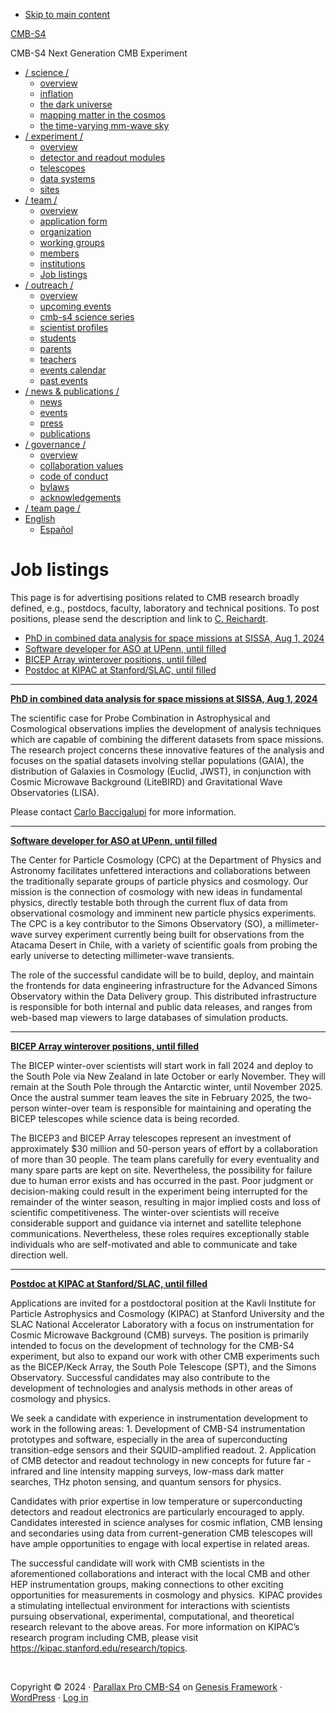 - [Skip to main content](#genesis-content)

[CMB-S4](https://cmb-s4.org/)

CMB-S4 Next Generation CMB Experiment

- [/ science /](https://cmb-s4.org/science/)
  - [overview](https://cmb-s4.org/science/)
  - [inflation](https://cmb-s4.org/science/inflation/)
  - [the dark universe](https://cmb-s4.org/science/the-dark-universe/)
  - [mapping matter in the cosmos](https://cmb-s4.org/science/mapping-matter-in-the-cosmos/)
  - [the time-varying mm-wave sky](https://cmb-s4.org/science/the-time-varying-mm-wave-sky/)
- [/ experiment /](https://cmb-s4.org/experiment/)
  - [overview](https://cmb-s4.org/experiment/)
  - [detector and readout modules](https://cmb-s4.org/experiment/detector-and-readout-modules/)
  - [telescopes](https://cmb-s4.org/experiment/telescopes/)
  - [data systems](https://cmb-s4.org/experiment/data-systems/)
  - [sites](https://cmb-s4.org/experiment/sites/)
- [/ team /](https://cmb-s4.org/team/)
  - [overview](https://cmb-s4.org/team/)
  - [application form](https://docs.google.com/forms/d/e/1FAIpQLSeWN8oUKfBw1f3kG5DAACIRvZqYHTjG_K6fRMUnbq7T0uDidg/viewform)
  - [organization](https://cmb-s4.org/team/organization/)
  - [working groups](https://cmb-s4.org/team/working-groups/)
  - [members](https://people.cmb-s4.org/public/showdir.php)
  - [institutions](https://people.cmb-s4.org/public/showorgs.php)
  - [Job listings](https://cmb-s4.org/team/job-postings/)
- [/ outreach /](https://cmb-s4.org/outreach/)
  - [overview](https://cmb-s4.org/outreach/)
  - [upcoming events](https://cmb-s4.org/outreach/upcoming-events/)
  - [cmb-s4 science series](https://cmb-s4.org/outreach/saturday-science-series/)
  - [scientist profiles](https://cmb-s4.org/outreach/scientist-of-the-week/)
  - [students](https://cmb-s4.org/outreach/students/)
  - [parents](https://cmb-s4.org/outreach/parents/)
  - [teachers](https://cmb-s4.org/outreach/teachers/)
  - [events calendar](https://cmb-s4.org/outreach/events-calendar/)
  - [past events](https://cmb-s4.org/outreach/past-events/)
- [/ news & publications /](https://cmb-s4.org/news/)
  - [news](https://cmb-s4.org/news/)
  - [events](https://cmb-s4.org/news/events/)
  - [press](https://cmb-s4.org/news/press/)
  - [publications](https://cmb-s4.org/news/publications/)
- [/ governance /](https://cmb-s4.org/governance/)
  - [overview](https://cmb-s4.org/governance/)
  - [collaboration values](https://cmb-s4.org/governance/collaboration-values/)
  - [code of conduct](https://cmb-s4.org/governance/code-of-conduct/)
  - [bylaws](https://cmb-s4.org/governance/bylaws/)
  - [acknowledgements](https://cmb-s4.org/governance/acknowledgements/)
- [/ team page /](https://cmb-s4.org/team-page)
- [English](#pll_switcher)
  - [Español](https://cmb-s4.org/es/equipo/ofertas-de-empleo/)

# Job listings

This page is for advertising positions related to CMB research broadly defined, e.g., postdocs, faculty, laboratory and technical positions. To post positions, please send the description and link to [C. Reichardt]().

- [PhD in combined data analysis for space missions at SISSA, Aug 1, 2024](#sissa)
- [Software developer for ASO at UPenn, until filled](#penn)
- [BICEP Array winterover positions, until filled](#bicep)
- [Postdoc at KIPAC at Stanford/SLAC, until filled](#kipac)

------------------------------------------------------------------------

**[PhD in combined data analysis for space missions at SISSA, Aug 1, 2024](https://www.unitn.it/phd-sst/884/details-about-funded-positions-40th-cycle-curriculum-1)**

The scientific case for Probe Combination in Astrophysical and Cosmological observations implies the development of analysis techniques which are capable of combining the different datasets from space missions. The research project concerns these innovative features of the analysis and focuses on the spatial datasets involving stellar populations (GAIA), the distribution of Galaxies in Cosmology (Euclid, JWST), in conjunction with Cosmic Microwave Background (LiteBIRD) and Gravitational Wave Observatories (LISA).

Please contact [Carlo Baccigalupi]() for more information.

------------------------------------------------------------------------

**[Software developer for ASO at UPenn, until filled](https://wd1.myworkdaysite.com/recruiting/upenn/careers-at-penn/job/David-Rittenhouse-Laboratory/Sr-Application-Developer---Application-Developer-C--Department-of-Physics-and-Astronomy_JR00091703)**

The Center for Particle Cosmology (CPC) at the Department of Physics and Astronomy facilitates unfettered interactions and collaborations between the traditionally separate groups of particle physics and cosmology. Our mission is the connection of cosmology with new ideas in fundamental physics, directly testable both through the current flux of data from observational cosmology and imminent new particle physics experiments. The CPC is a key contributor to the Simons Observatory (SO), a millimeter-wave survey experiment currently being built for observations from the Atacama Desert in Chile, with a variety of scientific goals from probing the early universe to detecting millimeter-wave transients.

The role of the successful candidate will be to build, deploy, and maintain the frontends for data engineering infrastructure for the Advanced Simons Observatory within the Data Delivery group. This distributed infrastructure is responsible for both internal and public data releases, and ranges from web-based map viewers to large databases of simulation products.

------------------------------------------------------------------------

**[BICEP Array winterover positions, until filled](https://hr.myu.umn.edu/jobs/ext/361030)**

The BICEP winter-over scientists will start work in fall 2024 and deploy to the South Pole via New Zealand in late October or early November. They will remain at the South Pole through the Antarctic winter, until November 2025. Once the austral summer team leaves the site in February 2025, the two-person winter-over team is responsible for maintaining and operating the BICEP telescopes while science data is being recorded. 

The BICEP3 and BICEP Array telescopes represent an investment of approximately $30 million and 50-person years of effort by a collaboration of more than 30 people. The team plans carefully for every eventuality and many spare parts are kept on site. Nevertheless, the possibility for failure due to human error exists and has occurred in the past. Poor judgment or decision-making could result in the experiment being interrupted for the remainder of the winter season, resulting in major implied costs and loss of scientific competitiveness. The winter-over scientists will receive considerable support and guidance via internet and satellite telephone communications. Nevertheless, these roles requires exceptionally stable individuals who are self-motivated and able to communicate and take direction well.

------------------------------------------------------------------------

**[Postdoc at KIPAC at Stanford/SLAC, until filled](https://academicjobsonline.org/ajo/jobs/27171)**

Applications are invited for a postdoctoral position at the Kavli Institute for Particle Astrophysics and Cosmology (KIPAC) at Stanford University and the SLAC National Accelerator Laboratory with a focus on instrumentation for Cosmic Microwave Background (CMB) surveys. The position is primarily intended to focus on the development of technology for the CMB-S4 experiment, but also to expand our work with other CMB experiments such as the BICEP/Keck Array, the South Pole Telescope (SPT), and the Simons Observatory. Successful candidates may also contribute to the development of technologies and analysis methods in other areas of cosmology and physics.

We seek a candidate with experience in instrumentation development to work in the following areas: 1. Development of CMB-S4 instrumentation prototypes and software, especially in the area of superconducting transition-edge sensors and their SQUID-amplified readout. 2. Application of CMB detector and readout technology in new concepts for future far -infrared and line intensity mapping surveys, low-mass dark matter searches, THz photon sensing, and quantum sensors for physics.

Candidates with prior expertise in low temperature or superconducting detectors and readout electronics are particularly encouraged to apply. Candidates interested in science analyses for cosmic inflation, CMB lensing and secondaries using data from current-generation CMB telescopes will have ample opportunities to engage with local expertise in related areas.

The successful candidate will work with CMB scientists in the aforementioned collaborations and interact with the local CMB and other HEP instrumentation groups, making connections to other exciting opportunities for measurements in cosmology and physics.  KIPAC provides a stimulating intellectual environment for interactions with scientists pursuing observational, experimental, computational, and theoretical research relevant to the above areas. For more information on KIPAC’s research program including CMB, please visit <https://kipac.stanford.edu/research/topics>.

 

Copyright © 2024 · [Parallax Pro CMB-S4](http://my.studiopress.com/themes/parallax/) on [Genesis Framework](https://www.studiopress.com/) · [WordPress](https://wordpress.org/) · [Log in](https://cmb-s4.org/wp-login.php)
